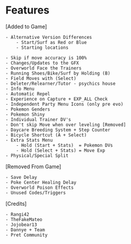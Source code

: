 # Features

[Added to Game]

    - Alternative Version Differences
	    - Start/Surf as Red or Blue
	    - Starting locations

	- Skip if move accuracy is 100%
	- Changes/Updates to the GFX
	- Overworld Face the Trainers
	- Running Shoes/Bike/Surf by Holding (B)
	- Field Moves with (Select)
	- Deleter/Relearner/Tutor - psychics house
	- Info Menu
	- Automatic Repel
	- Experience on Capture + EXP_ALL Check
	- Independent Party Menu Icons (only pre evo)
	- Pokemon Genders
	- Pokemon Shiny
	- Individual Trainer DV's
	- Don't skip Move when over leveling [Removed]
	- Daycare Breeding System + Step Counter
	- Bicycle Shortcut (A + Select)
	- Extra Stats Menu
		- Hold (Start + Stats)  = Pokemon DVs
		- Hold (Select + Stats) = Move Exp
	- Physical/Special Split

[Removed From Game]

	- Save Delay
	- Poke Center Healing Delay
	- Overworld Poison Effects
	- Unused Codes/Triggers

[Credits]

	- Rangi42
	- TheFakeMateo
	- Jojobear13
	- Dannye + Team
	- Pret Community